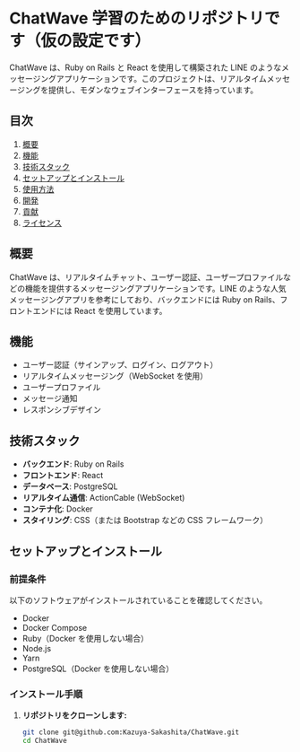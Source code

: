 # ChatWave 学習のためのリポジトリです（仮の設定です）

ChatWave は、Ruby on Rails と React を使用して構築された LINE のようなメッセージングアプリケーションです。このプロジェクトは、リアルタイムメッセージングを提供し、モダンなウェブインターフェースを持っています。

## 目次

1. [概要](#概要)
2. [機能](#機能)
3. [技術スタック](#技術スタック)
4. [セットアップとインストール](#セットアップとインストール)
5. [使用方法](#使用方法)
6. [開発](#開発)
7. [貢献](#貢献)
8. [ライセンス](#ライセンス)

## 概要

ChatWave は、リアルタイムチャット、ユーザー認証、ユーザープロファイルなどの機能を提供するメッセージングアプリケーションです。LINE のような人気メッセージングアプリを参考にしており、バックエンドには Ruby on Rails、フロントエンドには React を使用しています。

## 機能

- ユーザー認証（サインアップ、ログイン、ログアウト）
- リアルタイムメッセージング（WebSocket を使用）
- ユーザープロファイル
- メッセージ通知
- レスポンシブデザイン

## 技術スタック

- **バックエンド**: Ruby on Rails
- **フロントエンド**: React
- **データベース**: PostgreSQL
- **リアルタイム通信**: ActionCable (WebSocket)
- **コンテナ化**: Docker
- **スタイリング**: CSS（または Bootstrap などの CSS フレームワーク）

## セットアップとインストール

### 前提条件

以下のソフトウェアがインストールされていることを確認してください。

- Docker
- Docker Compose
- Ruby（Docker を使用しない場合）
- Node.js
- Yarn
- PostgreSQL（Docker を使用しない場合）

### インストール手順

1. **リポジトリをクローンします:**

   ```bash
   git clone git@github.com:Kazuya-Sakashita/ChatWave.git
   cd ChatWave
   ```
